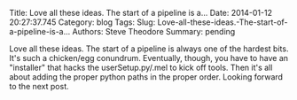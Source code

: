 Title: Love all these ideas. The start of a pipeline is a...
Date: 2014-01-12 20:27:37.745
Category: blog
Tags: 
Slug: Love-all-these-ideas.-The-start-of-a-pipeline-is-a...
Authors: Steve Theodore
Summary: pending

Love all these ideas. The start of a pipeline is always one of the hardest bits. It's such a chicken/egg conundrum. Eventually, though, you have to have an "installer" that hacks the userSetup.py/.mel to kick off tools. Then it's all about adding the proper python paths in the proper order. Looking forward to the next post.

